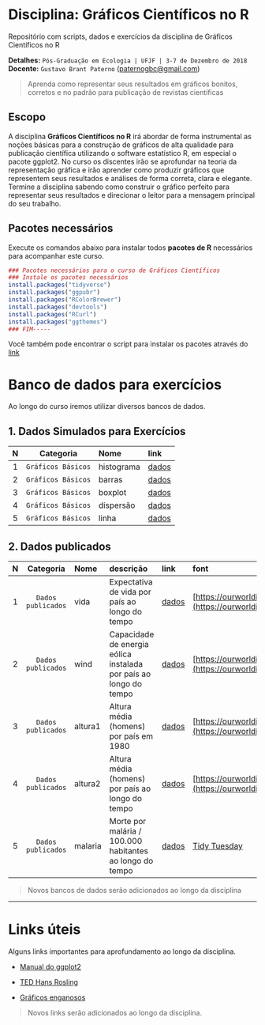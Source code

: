 # Disciplina: Gráficos Científicos no R 

Repositório com scripts, dados e exercícios da disciplina de Gráficos Científicos no R  

__Detalhes:__ `Pós-Graduação em Ecologia | UFJF | 3-7 de Dezembro de 2018`  
__Docente:__ `Gustavo Brant Paterno` (paternogbc@gmail.com)

> Aprenda como representar seus resultados em gráficos bonitos, corretos e no padrão para
publicação de revistas científicas

## Escopo 

A disciplina __Gráficos Científicos no R__ irá abordar de forma instrumental as noções básicas para a construção de gráficos de alta qualidade para publicação científica utilizando o software estatístico R, em especial o pacote ggplot2. No curso os discentes irão se aprofundar na teoria da representação gráfica e irão aprender como produzir gráficos que representem seus resultados e análises de forma correta, clara e elegante. Termine a disciplina sabendo como construir o gráfico perfeito para representar seus resultados e direcionar o leitor para a mensagem principal do seu trabalho.


## Pacotes necessários

Execute os comandos abaixo para instalar todos __pacotes de R__ necessários para acompanhar este curso.

``` r
### Pacotes necessários para o curso de Gráficos Científicos
### Instale os pacotes necessários
install.packages("tidyverse")
install.packages("ggpubr")
install.packages("RColorBrewer")
install.packages("devtools")
install.packages("RCurl")
install.packages("ggthemes")
### FIM-----
```

Você também pode encontrar o script para instalar os pacotes através do [link](https://github.com/paternogbc/curso-graficos-ufjf/blob/master/R/pacotes%20necessários.R)

# Banco de dados para exercícios

Ao longo do curso iremos utilizar diversos bancos de dados.

## 1. Dados Simulados para Exercícios

| N |  Categoria | Nome | link |
| :---: | :---: | :--- | :--- | 
| 1 | `Gráficos Básicos` | histograma | [dados](https://github.com/paternogbc/curso-graficos-ufjf/blob/master/dados/histograma.csv) | 
| 2 | `Gráficos Básicos` | barras | [dados](https://github.com/paternogbc/curso-graficos-ufjf/blob/master/dados/barras.csv) | 
| 3 | `Gráficos Básicos` | boxplot | [dados](https://github.com/paternogbc/curso-graficos-ufjf/blob/master/dados/boxplot.csv) | 
| 4 | `Gráficos Básicos` | dispersão | [dados](https://github.com/paternogbc/curso-graficos-ufjf/blob/master/dados/dispers%C3%A3o.csv) | 
| 5 | `Gráficos Básicos` | linha | [dados](https://github.com/paternogbc/curso-graficos-ufjf/blob/master/dados/linha.csv) |

## 2. Dados publicados

| N |  Categoria | Nome | descrição | link | font |
| :---: | :---: | :--- | :--- | :--- | :--- | 
| 1 | `Dados publicados` | vida | Expectativa de vida por país ao longo do tempo |  [dados](https://github.com/paternogbc/curso-graficos-ufjf/blob/master/dados/vida.csv) | [https://ourworldindata.org](https://ourworldindata.org) |
| 2 | `Dados publicados` | wind | Capacidade de energia eólica instalada por país ao longo do tempo |  [dados](https://github.com/paternogbc/curso-graficos-ufjf/blob/master/dados/wind.csv) |  [https://ourworldindata.org](https://ourworldindata.org) |
 3 | `Dados publicados` | altura1 | Altura média (homens) por país em 1980 |  [dados](https://github.com/paternogbc/curso-graficos-ufjf/blob/master/dados/altura1.csv) |  [https://ourworldindata.org](https://ourworldindata.org) |
 4 | `Dados publicados` | altura2 | Altura média (homens) por país ao longo do tempo |  [dados](https://github.com/paternogbc/curso-graficos-ufjf/blob/master/dados/altura2.csv) |  [https://ourworldindata.org](https://ourworldindata.org) |
5 | `Dados publicados` | malaria | Morte por malária / 100.000 habitantes ao longo do tempo |  [dados](https://github.com/paternogbc/curso-graficos-ufjf/blob/master/dados/malaria.csv) |  [Tidy Tuesday](https://github.com/rfordatascience/tidytuesday) |

> Novos bancos de dados serão adicionados ao longo da disciplina

*** 

# Links úteis

Alguns links importantes para aprofundamento ao longo da disciplina.

* [Manual do ggplot2](https://ggplot2.tidyverse.org)

* [TED Hans Rosling](https://www.ted.com/talks/hans_rosling_at_state#t-378798)

* [Gráficos enganosos](https://en.wikipedia.org/wiki/Misleading_graph)

> Novos links serão adicionados ao longo da disciplina.